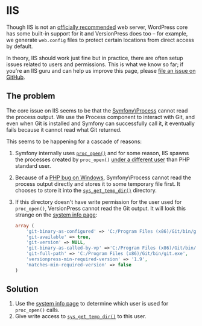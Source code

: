 # IIS

Though IIS is not an [officially recommended](https://wordpress.org/about/requirements/) web server, WordPress core has some built-in support for it and VersionPress does too – for example, we generate `web.config` files to protect certain locations from direct access by default.

In theory, IIS should work just fine but in practice, there are often setup issues related to users and permissions. This is what we know so far; if you're an IIS guru and can help us improve this page, please [file an issue on GitHub](https://github.com/versionpress/docs/issues).

## The problem

The core issue on IIS seems to be that the [Symfony\Process](http://symfony.com/doc/current/components/process.html) cannot read the process output. We use the Process component to interact with Git, and even when Git is installed and Symfony can successfully call it, it eventually fails because it cannot read what Git returned.

This seems to be happening for a cascade of reasons:

1. Symfony internally uses [`proc_open()`](http://php.net/manual/en/function.proc-open.php) and for some reason, IIS spawns the processes created by `proc_open()` [under a different user](http://stackoverflow.com/q/33481246/21728) than PHP standard user.
2. Because of a [PHP bug on Windows](https://github.com/symfony/process/blob/319794f611bd8bdefbac72beb3f05e847f8ebc92/Pipes/WindowsPipes.php#L90), Symfony\Process cannot read the process output directly and stores it to some temporary file first. It chooses to store it into the [`sys_get_temp_dir()`](http://php.net/manual/en/function.sys-get-temp-dir.php) directory.
3. If this directory doesn't have write permission for the user used for `proc_open()`, VersionPress cannot read the Git output. It will look this strange on the [system info page](./system-info-page.md):

    ```php
    array (
        'git-binary-as-configured' => 'C:/Program Files (x86)/Git/bin/git.exe',
        'git-available' => true,
        'git-version' => NULL,
        'git-binary-as-called-by-vp' =>'C:/Program Files (x86)/Git/bin/git.exe',
        'git-full-path' => 'C:/Program Files (x86)/Git/bin/git.exe',
        'versionpress-min-required-version' => '1.9',
        'matches-min-required-version' => false
    )
    ```

## Solution

1. Use the [system info page](./system-info-page.md) to determine which user is used for `proc_open()` calls.
2. Give write access to [`sys_get_temp_dir()`](http://php.net/manual/en/function.sys-get-temp-dir.php) to this user.
